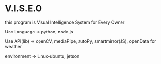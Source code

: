 # V.I.S.E.O

this program is Visual Intelligence System for Every Owner

Use Languege => python, node.js

Use API(lib) => openCV, mediaPipe, autoPy, smartmirror(JS), openData for weather

environment => Linux-ubuntu, jetson
